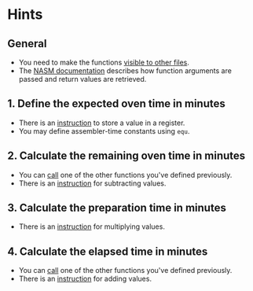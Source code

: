 # Hints

## General

- You need to make the functions [visible to other files][global].
- The [NASM documentation][interfacing] describes how function arguments are passed and return values are retrieved.

## 1. Define the expected oven time in minutes

- There is an [instruction][mov] to store a value in a register.
- You may define assembler-time constants using `equ`.

## 2. Calculate the remaining oven time in minutes

- You can [call][call] one of the other functions you've defined previously.
- There is an [instruction][sub] for subtracting values.

## 3. Calculate the preparation time in minutes

- There is an [instruction][imul] for multiplying values.

## 4. Calculate the elapsed time in minutes

- You can [call][call] one of the other functions you've defined previously.
- There is an [instruction][add] for adding values.

[global]: https://www.nasm.us/xdoc/2.15.02/html/nasmdoc7.html#section-7.7
[interfacing]: https://www.nasm.us/xdoc/2.15.02/html/nasmdo12.html#section-12.3
[mov]: https://www.felixcloutier.com/x86/mov
[sub]: https://www.felixcloutier.com/x86/sub
[imul]: https://www.felixcloutier.com/x86/imul
[call]: https://www.felixcloutier.com/x86/call
[add]: https://www.felixcloutier.com/x86/add
